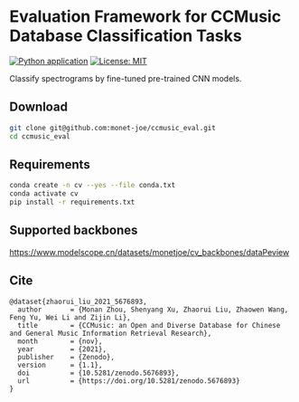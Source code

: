 # Evaluation Framework for CCMusic Database Classification Tasks
[![Python application](https://github.com/monet-joe/ccmusic_eval/actions/workflows/python-app.yml/badge.svg?branch=main)](https://github.com/monet-joe/ccmusic_eval/actions/workflows/python-app.yml)
[![License: MIT](https://img.shields.io/badge/License-MIT-yellow.svg)](https://github.com/monet-joe/ccmusic_eval/blob/main/LICENSE)

Classify spectrograms by fine-tuned pre-trained CNN models.

## Download
```bash
git clone git@github.com:monet-joe/ccmusic_eval.git
cd ccmusic_eval
```

## Requirements
```bash
conda create -n cv --yes --file conda.txt
conda activate cv
pip install -r requirements.txt
```

## Supported backbones
<https://www.modelscope.cn/datasets/monetjoe/cv_backbones/dataPeview>  

## Cite
```
@dataset{zhaorui_liu_2021_5676893,
  author       = {Monan Zhou, Shenyang Xu, Zhaorui Liu, Zhaowen Wang, Feng Yu, Wei Li and Zijin Li},
  title        = {CCMusic: an Open and Diverse Database for Chinese and General Music Information Retrieval Research},
  month        = {nov},
  year         = {2021},
  publisher    = {Zenodo},
  version      = {1.1},
  doi          = {10.5281/zenodo.5676893},
  url          = {https://doi.org/10.5281/zenodo.5676893}
}
```
